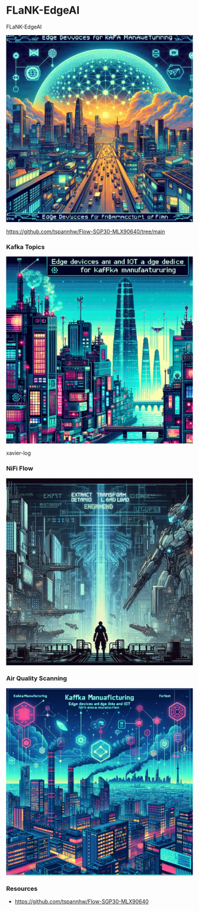 # FLaNK-EdgeAI
FLaNK-EdgeAI


![img](https://github.com/tspannhw/FLiPStackWeekly/blob/main/generatedai/_6e4a7e53-686a-4cad-adb6-f4d1be4c3391.jpeg?raw=true)


https://github.com/tspannhw/Flow-SGP30-MLX90640/tree/main



### Kafka Topics


![img](https://github.com/tspannhw/FLiPStackWeekly/blob/main/generatedai/_15bb9a04-226d-43fe-bedf-510538b9f63f.jpeg?raw=true)


xavier-log



### NiFi Flow

![img](https://github.com/tspannhw/FLiPStackWeekly/blob/main/generatedai/_e94de5da-e0c6-4f5e-9fa1-1f726124ccba.jpeg?raw=true)


### Air Quality Scanning

![img](https://github.com/tspannhw/FLiPStackWeekly/blob/main/generatedai/_f54b04b9-7c48-4920-b9db-ef29faab5c42.jpeg?raw=true)



### Resources

* https://github.com/tspannhw/Flow-SGP30-MLX90640
